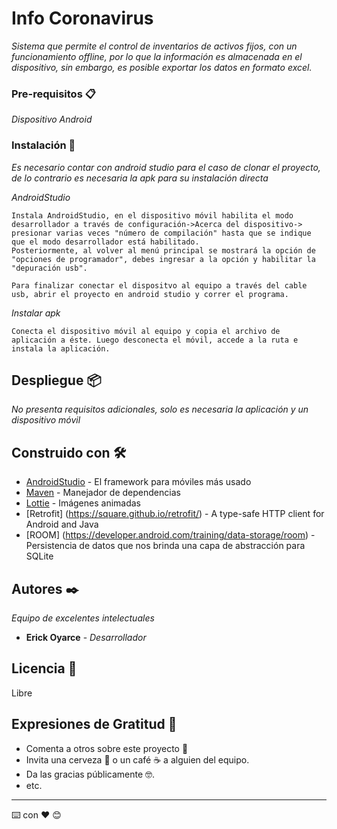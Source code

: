 # Info Coronavirus

_Sistema que permite el control de inventarios de activos fijos, con un funcionamiento offline, por lo que la información es almacenada en el dispositivo, sin embargo, es posible exportar los datos en formato excel._

### Pre-requisitos 📋

_Dispositivo Android_


### Instalación 🔧

_Es necesario contar con android studio para el caso de clonar el proyecto, de lo contrario es necesaria la apk para su instalación directa_

_AndroidStudio_

```
Instala AndroidStudio, en el dispositivo móvil habilita el modo desarrollador a través de configuración->Acerca del dispositivo-> presionar varias veces "número de compilación" hasta que se indique que el modo desarrollador está habilitado. 
Posteriormente, al volver al menú principal se mostrará la opción de "opciones de programador", debes ingresar a la opción y habilitar la "depuración usb".

Para finalizar conectar el dispositvo al equipo a través del cable usb, abrir el proyecto en android studio y correr el programa.
```

_Instalar apk_

```
Conecta el dispositivo móvil al equipo y copia el archivo de aplicación a éste. Luego desconecta el móvil, accede a la ruta e instala la aplicación.
```

## Despliegue 📦

_No presenta requisitos adicionales, solo es necesaria la aplicación y un dispositivo móvil_

## Construido con 🛠️

* [AndroidStudio](https://developer.android.com/studio) - El framework para móviles más usado
* [Maven](https://maven.apache.org/) - Manejador de dependencias
* [Lottie](https://lottiefiles.com/) - Imágenes animadas
* [Retrofit] (https://square.github.io/retrofit/) - A type-safe HTTP client for Android and Java
* [ROOM] (https://developer.android.com/training/data-storage/room) - Persistencia de datos que nos brinda una capa de abstracción para SQLite 


## Autores ✒️

_Equipo de excelentes intelectuales_

* **Erick Oyarce** - *Desarrollador*


## Licencia 📄

Libre

## Expresiones de Gratitud 🎁

* Comenta a otros sobre este proyecto 📢
* Invita una cerveza 🍺 o un café ☕ a alguien del equipo. 
* Da las gracias públicamente 🤓.
* etc.



---
⌨️ con ❤️ 😊
